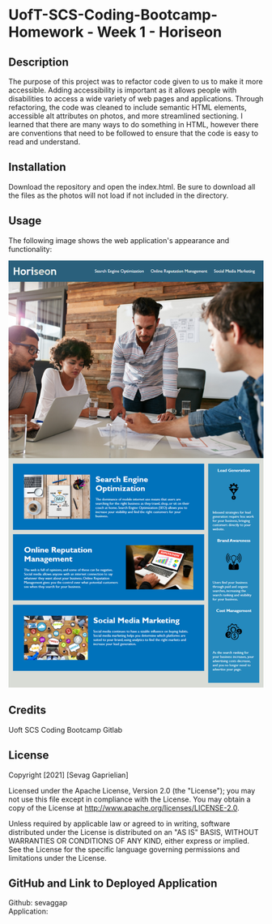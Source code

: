 # UofT-SCS-Coding-Bootcamp-Homework - Week 1 - Horiseon
## Description

The purpose of this project was to refactor code given to us to make it more accessible. Adding accessibility is important as it allows people with disabilities to access a wide variety of web pages and applications. Through refactoring, the code was cleaned to include semantic HTML elements, accessible alt attributes on photos, and more streamlined sectioning. I learned that there are many ways to do something in HTML, however there are conventions that need to be followed to ensure that the code is easy to read and understand.

## Installation
 Download the repository and open the index.html. Be sure to download all the files as the photos will not load if not included in the directory.

## Usage
The following image shows the web application's appearance and functionality:

![The Horiseon webpage includes a navigation bar, a header image, and cards with text and images at the bottom of the page.](./assets/images/01-html-css-git-homework-demo.png)

## Credits
Uoft SCS Coding Bootcamp Gitlab

## License
Copyright [2021] [Sevag Gaprielian]

Licensed under the Apache License, Version 2.0 (the "License"); you may not use this file except in compliance with the License.
You may obtain a copy of the License at http://www.apache.org/licenses/LICENSE-2.0.

Unless required by applicable law or agreed to in writing, software
distributed under the License is distributed on an "AS IS" BASIS,
WITHOUT WARRANTIES OR CONDITIONS OF ANY KIND, either express or implied.
See the License for the specific language governing permissions and
limitations under the License.

## GitHub and Link to Deployed Application
Github: sevaggap
<br>
Application: